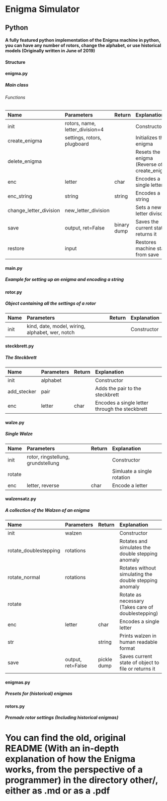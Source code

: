 # Enigma Simulator

## Python

#### A fully featured python implementation of the Enigma machine in python, you can have any number of rotors, change the alphabet, or use historical models (Originally written in June of 2019)

#### Structure

#### enigma.py
##### Main class
###### Functions
**Name** | **Parameters** | **Return** | **Explanation**
:--- | :--- | :--- | :---
init | rotors, name, letter_division=4 |  | Constructor
create_enigma | settings, rotors, plugboard |  | Initializes the enigma
delete_enigma |  |  | Resets the enigma (Reverse of create_enigma)
enc | letter | char | Encodes a single letter
enc_string | string | string | Encodes a string
change_letter_division | new_letter_division |  | Sets a new letter divison
save | output, ret=False | binary dump | Saves the current state or returns it
restore | input |  | Restores machine state from save

#### main.py
##### Example for setting up an enigma and encoding a string

#### rotor.py
##### Object containing all the settings of a rotor
**Name** | **Parameters** | **Return** | **Explanation**
:--- | :--- | :--- | :---
init | kind, date, model, wiring, alphabet, wer, notch |  | Constructor

#### steckbrett.py
##### The Steckbrett
**Name** | **Parameters** | **Return** | **Explanation**
:--- | :--- | :--- | :---
init | alphabet |  | Constructor
add_stecker | pair |  | Adds the pair to the steckbrett
enc | letter | char | Encodes a single letter through the steckbrett

#### walze.py
##### Single Walze
**Name** | **Parameters** | **Return** | **Explanation**
:--- | :--- | :--- | :---
init | rotor, ringstellung, grundstellung |  | Constructor
rotate |  |  | Simluate a single rotation
enc | letter, reverse | char | Encode a letter

#### walzensatz.py
##### A collection of the Walzen of an enigma
**Name** | **Parameters** | **Return** | **Explanation**
:--- | :--- | :--- | :---
init | walzen |  | Constructor
rotate_doublestepping | rotations |  | Rotates and simulates the double stepping anomaly
rotate_normal | rotations |  | Rotates without simulating the double stepping anomaly
rotate |  |  | Rotate as necessary (Takes care of doublestepping)
enc | letter | char | Encodes a single letter
str |  | string | Prints walzen in human readable format
save | output, ret=False | pickle dump | Saves current state of object to file or returns it

#### enigmas.py
##### Presets for (historical) enigmas


#### rotors.py
##### Premade rotor settings (Including historical enigmas)



# You can find the old, original README (With an in-depth explanation of how the Enigma works, from the perspective of a programmer) in the directory other/, either as .md or as a .pdf

